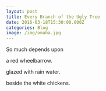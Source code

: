 ```yaml
---
layout: post
title: Every Branch of the Ugly Tree
date: 2016-03-18T15:30:00.000Z
categories: Blog
image: /img/omaha.jpg
---
```



So much depends upon

a red wheelbarrow.

glazed with rain water.

beside the white chickens.
